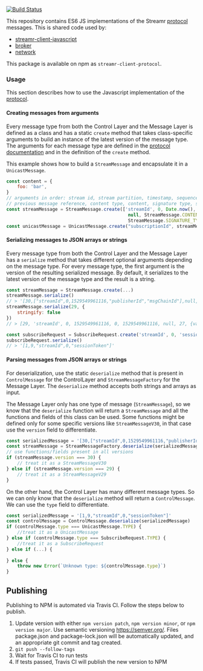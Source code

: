 [![Build Status](https://travis-ci.com/streamr-dev/streamr-client-protocol-js.svg?branch=master)](https://travis-ci.com/streamr-dev/streamr-client-protocol-js)

This repository contains ES6 JS implementations of the Streamr [protocol](https://github.com/streamr-dev/streamr-specs/blob/master/PROTOCOL.md) messages. This is shared code used by:
 
 - [streamr-client-javascript](https://github.com/streamr-dev/streamr-client-javascript)
 - [broker](https://github.com/streamr-dev/broker)
 - [network](https://github.com/streamr-dev/network)
 
 This package is available on npm as `streamr-client-protocol`.

### Usage

This section describes how to use the Javascript implementation of the [protocol](https://github.com/streamr-dev/streamr-specs/blob/master/PROTOCOL.md).

#### Creating messages from arguments

Every message type from both the Control Layer and the Message Layer is defined as a class and has a static `create` method that takes class-specific arguments to build an instance of the latest version of the message type. The arguments for each message type are defined in the [protocol documentation](https://github.com/streamr-dev/streamr-specs/blob/master/PROTOCOL.md) and in the definition of the `create` method.

This example shows how to build a `StreamMessage` and encapsulate it in a  `UnicastMessage`.

```javascript
const content = {
    foo: 'bar',
}
// arguments in order: stream id, stream partition, timestamp, sequence number, publisher id, message chain id,
// previous message reference, content type, content, signature type, signature
const streamMessage = StreamMessage.create(['streamId', 0, Date.now(), 0, 'publisherId', 'msgChainId'],
                                             null, StreamMessage.CONTENT_TYPES.JSON, content,
                                             StreamMessage.SIGNATURE_TYPES.NONE, null)
const unicastMessage = UnicastMessage.create("subscriptionId", streamMessage)
```

#### Serializing messages to JSON arrays or strings

Every message type from both the Control Layer and the Message Layer has a `serialize` method that takes different optional arguments depending on the message type. For every message type, the first argument is the version of the resulting serialized message. By default, it serializes to the latest version of the message type and the result is a string.

```javascript
const streamMessage = StreamMessage.create(...)
streamMessage.serialize()
// > '[30,["streamId",0,1529549961116,"publisherId","msgChainId"],null,27,{"foo":"bar"},0,null]'
streamMessage.serialize(29, {
    stringify: false
})
// > [29, 'streamId', 0, 1529549961116, 0, 1529549961116, null, 27, {valid: "json"}, 0, null, null]

const subscribeRequest = SubscribeRequest.create('streamId', 0, 'sessionToken')
subscribeRequest.serialize()
// > '[1,9,"streamId",0,"sessionToken"]'
```

#### Parsing messages from JSON arrays or strings

For deserialization, use the static `deserialize` method that is present in `ControlMessage` for the ControlLayer and `StreamMessageFactory` for the Message Layer. The `deserialize` method accepts both strings and arrays as input.

The Message Layer only has one type of message (`StreamMessage`), so we know that the `deserialize` function will return a `StreamMessage` and all the functions and fields of this class can be used. Some functions might be defined only for some specific versions like `StreamMessageV30`, in that case use the `version` field to differentiate.

```javascript
const serializedMessage = '[30,["streamId",0,1529549961116,"publisherId","msgChainId"],null,27,{"foo":"bar"},0,null]'
const streamMessage = StreamMessageFactory.deserialize(serializedMessage)
// use functions/fields present in all versions
if (streamMessage.version === 30) {
    // treat it as a StreamMessageV30
} else if (streamMessage.version === 29) {
    // treat it as a StreamMessageV29
}
``` 

On the other hand, the Control Layer has many different message types. So we can only know that the `deserialize` method will return a `ControlMessage`. We can use the `type` field to differentiate.

```javascript
const serializedMessage = '[1,9,"streamId",0,"sessionToken"]'
const controlMessage = ControlMessage.deserialize(serializedMessage)
if (controlMessage.type === UnicastMessage.TYPE) {
    //treat it as a UnicastMessage
} else if (controlMessage.type === SubscribeRequest.TYPE) {
    //treat it as a SubscribeRequest
} else if (...) {
    
} else {
    throw new Error(`Unknown type: ${controlMessage.type}`)
}
```

## Publishing

Publishing to NPM is automated via Travis CI. Follow the steps below to publish.

1. Update version with either `npm version patch`, `npm version minor`, or `npm version major`. Use semantic versioning
https://semver.org/. Files package.json and package-lock.json will be automatically updated, and an appropriate git commit and tag created. 
2. `git push --follow-tags`
3. Wait for Travis CI to run tests
4. If tests passed, Travis CI will publish the new version to NPM
